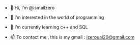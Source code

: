 - 👋 Hi, I’m @ismailzero
- 👀 I’m interested in the world of programming
- 🌱 I’m currently learning c++ and SQL

- 📫 To contact me , this is my gmail : izeroual20@gmail.com
<!---
ismailzero/ismailzero is a ✨ special ✨ repository because its `README.md` (this file) appears on your GitHub profile.
You can click the Preview link to take a look at your changes.
--->
